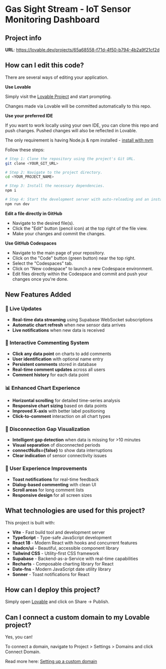 # Gas Sight Stream - IoT Sensor Monitoring Dashboard

## Project info

**URL**: https://lovable.dev/projects/65a68558-f71d-4f50-b794-4b2a9f21cf2d

## How can I edit this code?

There are several ways of editing your application.

**Use Lovable**

Simply visit the [Lovable Project](https://lovable.dev/projects/65a68558-f71d-4f50-b794-4b2a9f21cf2d) and start prompting.

Changes made via Lovable will be committed automatically to this repo.

**Use your preferred IDE**

If you want to work locally using your own IDE, you can clone this repo and push changes. Pushed changes will also be reflected in Lovable.

The only requirement is having Node.js & npm installed - [install with nvm](https://github.com/nvm-sh/nvm#installing-and-updating)

Follow these steps:

```sh
# Step 1: Clone the repository using the project's Git URL.
git clone <YOUR_GIT_URL>

# Step 2: Navigate to the project directory.
cd <YOUR_PROJECT_NAME>

# Step 3: Install the necessary dependencies.
npm i

# Step 4: Start the development server with auto-reloading and an instant preview.
npm run dev
```

**Edit a file directly in GitHub**

- Navigate to the desired file(s).
- Click the "Edit" button (pencil icon) at the top right of the file view.
- Make your changes and commit the changes.

**Use GitHub Codespaces**

- Navigate to the main page of your repository.
- Click on the "Code" button (green button) near the top right.
- Select the "Codespaces" tab.
- Click on "New codespace" to launch a new Codespace environment.
- Edit files directly within the Codespace and commit and push your changes once you're done.

## New Features Added

### 🔴 Live Updates
- **Real-time data streaming** using Supabase WebSocket subscriptions
- **Automatic chart refresh** when new sensor data arrives
- **Live notifications** when new data is received

### 💬 Interactive Commenting System
- **Click any data point** on charts to add comments
- **User identification** with optional name entry
- **Persistent comments** stored in database
- **Real-time comment updates** across all users
- **Comment history** for each data point

### 📊 Enhanced Chart Experience
- **Horizontal scrolling** for detailed time-series analysis
- **Responsive chart sizing** based on data points
- **Improved X-axis** with better label positioning
- **Click-to-comment** interaction on all chart types

### 🔌 Disconnection Gap Visualization
- **Intelligent gap detection** when data is missing for >10 minutes
- **Visual separation** of disconnected periods
- **connectNulls={false}** to show data interruptions
- **Clear indication** of sensor connectivity issues

### 📱 User Experience Improvements
- **Toast notifications** for real-time feedback
- **Dialog-based commenting** with clean UI
- **Scroll areas** for long comment lists
- **Responsive design** for all screen sizes

## What technologies are used for this project?

This project is built with:

- **Vite** - Fast build tool and development server
- **TypeScript** - Type-safe JavaScript development
- **React 18** - Modern React with hooks and concurrent features
- **shadcn/ui** - Beautiful, accessible component library
- **Tailwind CSS** - Utility-first CSS framework
- **Supabase** - Backend-as-a-Service with real-time capabilities
- **Recharts** - Composable charting library for React
- **Date-fns** - Modern JavaScript date utility library
- **Sonner** - Toast notifications for React

## How can I deploy this project?

Simply open [Lovable](https://lovable.dev/projects/65a68558-f71d-4f50-b794-4b2a9f21cf2d) and click on Share -> Publish.

## Can I connect a custom domain to my Lovable project?

Yes, you can!

To connect a domain, navigate to Project > Settings > Domains and click Connect Domain.

Read more here: [Setting up a custom domain](https://docs.lovable.dev/tips-tricks/custom-domain#step-by-step-guide)
